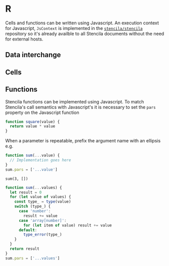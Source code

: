 # R

Cells and functions can be written using Javascript. An execution context for Javascript, `JsContext` is implemented in the [`stencila/stencila`](https://github.com/stencila/stencila) repository so it's already availble to all Stencila documents without the need for external hosts.

## Data interchange



## Cells



## Functions


Stencila functions can be implemented using Javascript. To match Stencila's call semantics with Javascript's it is necessary to set the `pars` property on the Javascript function


```js
function square(value) {
  return value * value
}
```


When a parameter is repeatable, prefix the argument name with an ellipsis e.g.

```js
function sum(...value) {
  // Implementation goes here
}
sum.pars = ['...value']
```

```mini
sum(3, [])
```

```js
function sum(...values) {
  let result = 0
  for (let value of values) {
    const type_ = type(value)
    switch (type_) {
      case 'number':
        result += value
      case 'array[number]':
        for (let item of value) result += value
      default:
        type_error(type_)
    }
  }
  return result
}
sum.pars = ['...values']
```
